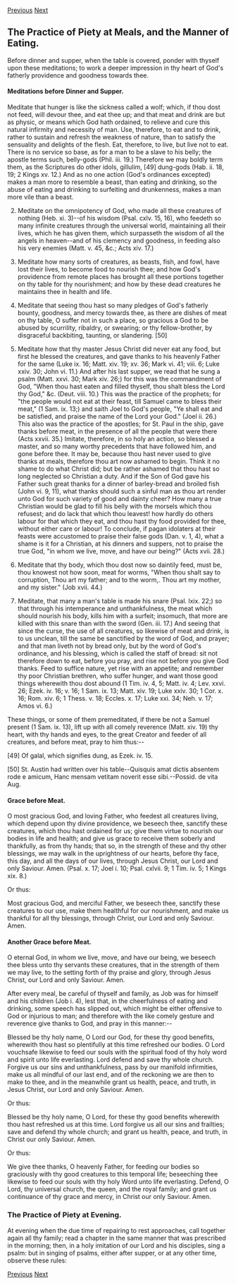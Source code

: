 <p>
  <a class="prev" href="13.html">Previous</a>
  <a class="next" href="15.html">Next</a>
</p>

## The Practice of Piety at Meals, and the Manner of Eating.

Before dinner and supper, when the table is covered, ponder with
thyself upon these meditations; to work a deeper impression in thy
heart of God's fatherly providence and goodness towards thee.

#### Meditations before Dinner and Supper.

Meditate that hunger is like the sickness called a wolf; which, if thou
dost not feed, will devour thee, and eat thee up; and that meat and
drink are but as physic, or means which God hath ordained, to relieve
and cure this natural infirmity and necessity of man. Use, therefore,
to eat and to drink, rather to sustain and refresh the weakness of
nature, than to satisfy the sensuality and delights of the flesh. Eat,
therefore, to live, but live not to eat. There is no service so base,
as for a man to be a slave to his belly; the apostle terms such,
belly-gods (Phil. iii. 19.) Therefore we may boldly term them, as the
Scriptures do other idols, gillulim, [49] dung-gods (Hab. ii. 18, 19; 2
Kings xv. 12.) And as no one action (God's ordinances excepted) makes a
man more to resemble a beast, than eating and drinking, so the abuse of
eating and drinking to surfeiting and drunkenness, makes a man more
vile than a beast.

2. Meditate on the omnipotency of God, who made all these creatures of
nothing (Heb. xi. 3)--of his wisdom (Psal. cxlv. 15, 16), who feedeth
so many infinite creatures through the universal world, maintaining all
their lives, which he has given them, which surpasseth the wisdom of
all the angels in heaven--and of his clemency and goodness, in feeding
also his very enemies (Matt. v. 45, &c.; Acts xiv. 17.)

3. Meditate how many sorts of creatures, as beasts, fish, and fowl,
have lost their lives, to become food to nourish thee; and how God's
providence from remote places has brought all these portions together
on thy table for thy nourishment; and how by these dead creatures he
maintains thee in health and life.

4. Meditate that seeing thou hast so many pledges of God's fatherly
bounty, goodness, and mercy towards thee, as there are dishes of meat
on thy table, O suffer not in such a place, so gracious a God to be
abused by scurrility, ribaldry, or swearing; or thy fellow-brother, by
disgraceful backbiting, taunting, or slandering. [50]

5. Meditate how that thy master Jesus Christ did never eat any food,
but first he blessed the creatures, and gave thanks to his heavenly
Father for the same (Luke ix. 16; Matt. xiv. 19; xv. 36; Mark vi. 41;
viii. 6; Luke xxiv. 30; John vi. 11.) And after his last supper, we
read that he sung a psalm (Matt. xxvi. 30; Mark xiv. 26;) for this was
the commandment of God, "When thou hast eaten and filled thyself, thou
shalt bless the Lord thy God," &c. (Deut. viii. 10.) This was the
practice of the prophets; for "the people would not eat at their feast,
till Samuel came to bless their meat," (1 Sam. ix. 13;) and saith Joel
to God's people, "Ye shall eat and be satisfied, and praise the name of
the Lord your God." (Joel ii. 26.) This also was the practice of the
apostles; for St. Paul in the ship, gave thanks before meat, in the
presence of all the people that were there (Acts xxvii. 35.) Imitate,
therefore, in so holy an action, so blessed a master, and so many
worthy precedents that have followed him, and gone before thee. It may
be, because thou hast never used to give thanks at meals, therefore
thou art now ashamed to begin. Think it no shame to do what Christ did;
but be rather ashamed that thou hast so long neglected so Christian a
duty. And if the Son of God gave his Father such great thanks for a
dinner of barley-bread and broiled fish (John vi. 9, 11), what thanks
should such a sinful man as thou art render unto God for such variety
of good and dainty cheer? How many a true Christian would be glad to
fill his belly with the morsels which thou refusest; and do lack that
which thou leavest! how hardly do others labour for that which they
eat, and thou hast thy food provided for thee, without either care or
labour! To conclude, if pagan idolaters at their feasts were accustomed
to praise their false gods (Dan. v. 1, 4), what a shame is it for a
Christian, at his dinners and suppers, not to praise the true God, "in
whom we live, move, and have our being?" (Acts xvii. 28.)

6. Meditate that thy body, which thou dost now so daintily feed, must
be, thou knowest not how soon, meat for worms, "When thou shalt say to
corruption, Thou art my father; and to the worm,. Thou art my mother,
and my sister." (Job xvii. 44.)

7. Meditate, that many a man's table is made his snare (Psal. lxix.
22;) so that through his intemperance and unthankfulness, the meat
which should nourish his body, kills him with a surfeit; insomuch, that
more are killed with this snare than with the sword (Gen. iii. 17.) And
seeing that since the curse, the use of all creatures, so likewise of
meat and drink, is to us unclean, till the same be sanctified by the
word of God, and prayer; and that man liveth not by bread only, but by
the word of God's ordinance, and his blessing, which is called the
staff of bread: sit not therefore down to eat, before you pray, and
rise not before you give God thanks. Feed to suffice nature, yet rise
with an appetite; and remember thy poor Christian brethren, who suffer
hunger, and want those good things wherewith thou dost abound (1 Tim.
iv. 4, 5; Matt. iv. 4; Lev. xxvi. 26; Ezek. iv. 16; v. 16; 1 Sam. ix.
13; Matt. xiv. 19; Luke xxiv. 30; 1 Cor. x. 16; Rom. xiv. 6; 1 Thess.
v. 18; Eccles. x. 17; Luke xxi. 34; Neh. v. 17; Amos vi. 6.)

These things, or some of them premeditated, if there be not a Samuel
present (1 Sam. ix. 13), lift up with all comely reverence (Matt. xiv.
19) thy heart, with thy hands and eyes, to the great Creator and feeder
of all creatures, and before meat, pray to him thus:--

[49] Of galal, which signifies dung, as Ezek. iv. 15.

[50] St. Austin had written over his table--Quisquis amat dictis
absentem rode e amicum, Hanc mensam vetitam noverit esse sibi.--Possid.
de vita Aug.

#### Grace before Meat.

O most gracious God, and loving Father, who feedest all creatures
living, which depend upon thy divine providence, we beseech thee,
sanctify these creatures, which thou hast ordained for us; give them
virtue to nourish our bodies in life and health; and give us grace to
receive them soberly and thankfully, as from thy hands; that so, in the
strength of these and thy other blessings, we may walk in the
uprightness of our hearts, before thy face, this day, and all the days
of our lives, through Jesus Christ, our Lord and only Saviour. Amen.
(Psal. x. 17; Joel i. 10; Psal. cxlvii. 9; 1 Tim. iv. 5; 1 Kings xix.
8.)

Or thus:

Most gracious God, and merciful Father, we beseech thee, sanctify these
creatures to our use, make them healthful for our nourishment, and make
us thankful for all thy blessings, through Christ, our Lord and only
Saviour. Amen.

#### Another Grace before Meat.

O eternal God, in whom we live, move, and have our being, we beseech
thee bless unto thy servants these creatures, that in the strength of
them we may live, to the setting forth of thy praise and glory, through
Jesus Christ, our Lord and only Saviour. Amen.

After every meal, be careful of thyself and family, as Job was for
himself and his children (Job i. 4), lest that, in the cheerfulness of
eating and drinking, some speech has slipped out, which might be either
offensive to God or injurious to man; and therefore with the like
comely gesture and reverence give thanks to God, and pray in this
manner:--

Blessed be thy holy name, O Lord our God, for these thy good benefits,
wherewith thou hast so plentifully at this time refreshed our bodies. O
Lord vouchsafe likewise to feed our souls with the spiritual food of
thy holy word and spirit unto life everlasting. Lord defend and save
thy whole church. Forgive us our sins and unthankfulness, pass by our
manifold infirmities, make us all mindful of our last end, and of the
reckoning we are then to make to thee, and in the meanwhile grant us
health, peace, and truth, in Jesus Christ, our Lord and only Saviour.
Amen.

Or thus:

Blessed be thy holy name, O Lord, for these thy good benefits wherewith
thou hast refreshed us at this time. Lord forgive us all our sins and
frailties; save and defend thy whole church; and grant us health,
peace, and truth, in Christ our only Saviour. Amen.

Or thus:

We give thee thanks, O heavenly Father, for feeding our bodies so
graciously with thy good creatures to this temporal life; beseeching
thee likewise to feed our souls with thy holy Word unto life
everlasting. Defend, O Lord, thy universal church, the queen, and the
royal family; and grant us continuance of thy grace and mercy, in
Christ our only Saviour. Amen.

### The Practice of Piety at Evening.

At evening when the due time of repairing to rest approaches, call
together again all thy family; read a chapter in the same manner that
was prescribed in the morning; then, in a holy imitation of our Lord
and his disciples, sing a psalm: but in singing of psalms, either after
supper, or at any other time, observe these rules:

<p>
  <a class="prev" href="13.html">Previous</a>
  <a class="next" href="15.html">Next</a>
</p>
